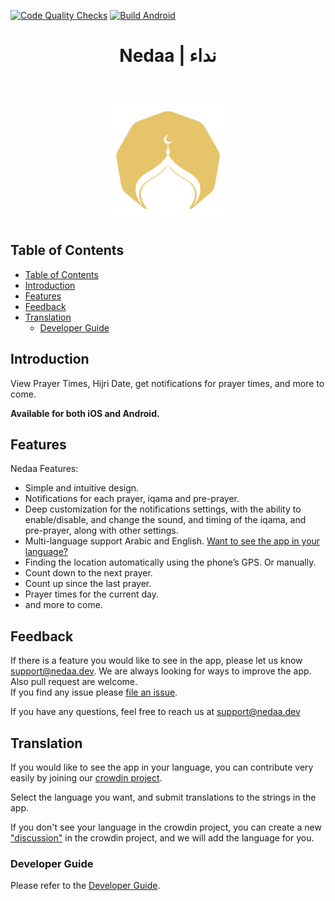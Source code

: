 [![Code Quality Checks](https://github.com/NedaaDevs/nedaa/actions/workflows/code-quality.yml/badge.svg)](https://github.com/NedaaDevs/nedaa/actions/workflows/code-quality.yml)
[![Build Android](https://github.com/NedaaDevs/nedaa/actions/workflows/build-android.yml/badge.svg?branch=master)](https://github.com/NedaaDevs/nedaa/actions/workflows/build-android.yml)

<h1 align="center"> Nedaa | نداء </h1> <br>

<p align="center">
  <a href="https://nedaa.dev" target="_blank">
   <picture>
      <source media="(prefers-color-scheme: dark)" srcset="./assets/images/ios-dark.png">
      <source media="(prefers-color-scheme: light)" srcset="./assets/images/ios-light.png">
      <img alt="Nedaa" title="Nedaa" src="./assets/images/ios-dark.png" width="200">
   </picture>
  </a>
</p>

## Table of Contents

- [Table of Contents](#table-of-contents)
- [Introduction](#introduction)
- [Features](#features)
- [Feedback](#feedback)
- [Translation](#translation)
  - [Developer Guide](#developer-guide)

## Introduction

<!-- ![CI Status](https://github.com/nedaaDevs/nedaa/actions/workflows/flutter-ci.yml/badge.svg) -->

View Prayer Times, Hijri Date, get notifications for prayer times, and more to come.

**Available for both iOS and Android.**

<!-- <p align="center">
  <img alt="iphone-preview" src="https://i.imgur.com/r2lgNUo.png"  width=350>
  <img alt="oneplus-preview" src="https://i.imgur.com/WGWpycM.png" width=350>
</p> -->

## Features

Nedaa Features:

- Simple and intuitive design.
- Notifications for each prayer, iqama and pre-prayer.
- Deep customization for the notifications settings, with the ability to enable/disable, and change the sound, and timing of the iqama, and pre-prayer, along with other settings.
- Multi-language support Arabic and English. [Want to see the app in your language? ](#translation)
- Finding the location automatically using the phone’s GPS. Or manually.
- Count down to the next prayer.
- Count up since the last prayer.
- Prayer times for the current day.
- and more to come.

<!-- <p align="center">
  <img src="https://i.imgur.com/VoCxMoo.png" height=350>
  <img src="https://i.imgur.com/YtOMaFQ.png" height=350>
  <img src="https://i.imgur.com/bA3FdZd.png" height=350>
  <img src="https://i.imgur.com/XMvcdJr.png" height=350>
  <img src="https://i.imgur.com/QlyrIHk.png" height=350>
</p>

<p align="center">
 <img src="https://i.imgur.com/C3iLTaw.png" width=400 >
 <img src="https://i.imgur.com/mdC2OX8.png"  width=400>
 <img src="https://i.imgur.com/dycQy7M.png" width=400>
 <img src="https://i.imgur.com/njUoebp.png"  width=400>
 <img src="https://i.imgur.com/Pt36AGI.png"  width=400>
</p> -->

## Feedback

If there is a feature you would like to see in the app, please let us know <a target="_blank" href="mailto: support@nedaa.dev">support@nedaa.dev</a>. We are always looking for ways to improve the app.
Also pull request are welcome.
<br/>
If you find any issue please [file an issue](https://github.com/nedaaDevs/nedaa/issues/new).

If you have any questions, feel free to reach us at <a target="_blank" href="mailto: support@nedaa.dev">support@nedaa.dev</a>

## Translation

If you would like to see the app in your language, you can contribute very easily by joining our [crowdin project](https://crowdin.com/project/nedaa-v2/invite?h=ab811dde9acfea7c0086a694e94f75ca2468850).

Select the language you want, and submit translations to the strings in the app.

If you don't see your language in the crowdin project, you can create a new ["discussion"](https://crowdin.com/project/nedaa-v2/discussions) in the crowdin project, and we will add the language for you.

### Developer Guide

Please refer to the [Developer Guide](./docs/DEV-README.md).
